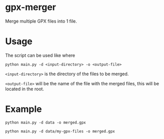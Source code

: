 # gpx-merger
Merge multiple GPX files into 1 file.

# Usage
The script can be used like where

`python main.py -d <input-directory> -o <output-file>`

`<input-directory>` is the directory of the files to be merged.


`<output-file>` will be the name of the file with the merged files, this will be located in the root.

# Example

`python main.py -d data -o merged.gpx`

`python main.py -d data/my-gpx-files -o merged.gpx`
